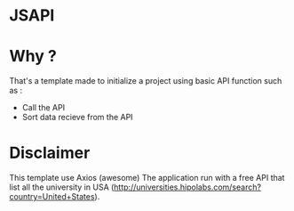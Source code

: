 # JSAPI

# Why ?

That's a template made to initialize a project using basic API function such as :
- Call the API
- Sort data recieve from the API

# Disclaimer

This template use Axios (awesome)
The application run with a free API that list all the university in USA (http://universities.hipolabs.com/search?country=United+States).
 
